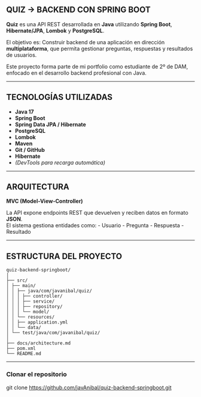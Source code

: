 
## QUIZ -> BACKEND CON SPRING BOOT
**Quiz** es una API REST desarrollada en **Java** utilizando **Spring Boot**, **Hibernate/JPA**, **Lombok** y **PostgreSQL**.  

El objetivo es:
Construir backend de una aplicación en dirección **multiplataforma**, 
que permita gestionar preguntas, respuestas y resultados de usuarios.

Este proyecto forma parte de mi portfolio como estudiante de 2º de DAM,
enfocado en el desarrollo backend profesional con Java.

---

## TECNOLOGÍAS UTILIZADAS
- **Java 17**
- **Spring Boot**
- **Spring Data JPA / Hibernate**
- **PostgreSQL**
- **Lombok**
- **Maven**
- **Git / GitHub**
- **Hibernate**
- *(DevTools para recarga automática)*

---

## ARQUITECTURA
**MVC (Model-View-Controller)** 

La API expone endpoints REST que devuelven y reciben datos en formato **JSON**.  
El sistema gestiona entidades como:
    - Usuario 
    - Pregunta 
    - Respuesta 
    - Resultado 

---

## ESTRUCTURA DEL PROYECTO

``` 
quiz-backend-springboot/
│
├── src/
│ ├── main/
│ │ ├── java/com/javanibal/quiz/
│ │ │ ├── controller/
│ │ │ ├── service/
│ │ │ ├── repository/
│ │ │ └── model/
│ │ └── resources/
│ │ ├── application.yml
│ │ └── data/
│ └── test/java/com/javanibal/quiz/
│
├── docs/architecture.md
├── pom.xml
└── README.md

````

---

### Clonar el repositorio
git clone https://github.com/javAnibal/quiz-backend-springboot.git




